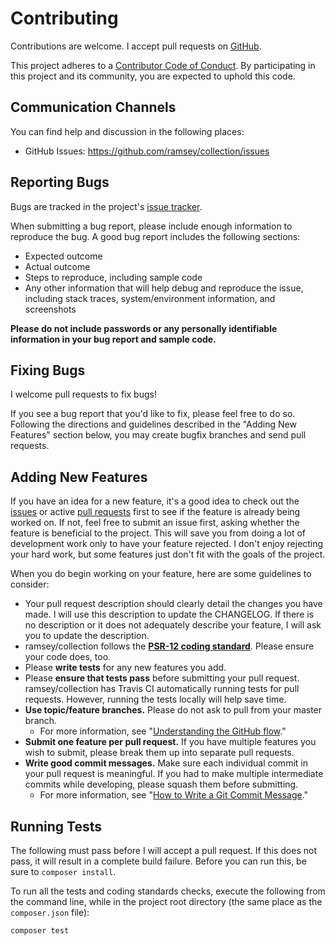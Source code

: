 # Contributing

Contributions are welcome. I accept pull requests on [GitHub](https://github.com/ramsey/collection).

This project adheres to a [Contributor Code of Conduct](https://github.com/ramsey/collection/blob/master/.github/CODE_OF_CONDUCT.md). By participating in this project and its community, you are expected to uphold this code.

## Communication Channels

You can find help and discussion in the following places:

* GitHub Issues: <https://github.com/ramsey/collection/issues>

## Reporting Bugs

Bugs are tracked in the project's [issue tracker](https://github.com/ramsey/collection/issues).

When submitting a bug report, please include enough information to reproduce the bug. A good bug report includes the following sections:

* Expected outcome
* Actual outcome
* Steps to reproduce, including sample code
* Any other information that will help debug and reproduce the issue, including stack traces, system/environment information, and screenshots

**Please do not include passwords or any personally identifiable information in your bug report and sample code.**

## Fixing Bugs

I welcome pull requests to fix bugs!

If you see a bug report that you'd like to fix, please feel free to do so. Following the directions and guidelines described in the "Adding New Features" section below, you may create bugfix branches and send pull requests.

## Adding New Features

If you have an idea for a new feature, it's a good idea to check out the [issues](https://github.com/ramsey/collection/issues) or active [pull requests](https://github.com/ramsey/collection/pulls) first to see if the feature is already being worked on. If not, feel free to submit an issue first, asking whether the feature is beneficial to the project. This will save you from doing a lot of development work only to have your feature rejected. I don't enjoy rejecting your hard work, but some features just don't fit with the goals of the project.

When you do begin working on your feature, here are some guidelines to consider:

* Your pull request description should clearly detail the changes you have made. I will use this description to update the CHANGELOG. If there is no description or it does not adequately describe your feature, I will ask you to update the description.
* ramsey/collection follows the **[PSR-12 coding standard](https://github.com/php-fig/fig-standards/blob/master/proposed/extended-coding-style-guide.md)**. Please ensure your code does, too.
* Please **write tests** for any new features you add.
* Please **ensure that tests pass** before submitting your pull request. ramsey/collection has Travis CI automatically running tests for pull requests. However, running the tests locally will help save time.
* **Use topic/feature branches.** Please do not ask to pull from your master branch.
  * For more information, see "[Understanding the GitHub flow](https://guides.github.com/introduction/flow/)."
* **Submit one feature per pull request.** If you have multiple features you wish to submit, please break them up into separate pull requests.
* **Write good commit messages.** Make sure each individual commit in your pull request is meaningful. If you had to make multiple intermediate commits while developing, please squash them before submitting.
  * For more information, see "[How to Write a Git Commit Message](https://chris.beams.io/posts/git-commit/)."

## Running Tests

The following must pass before I will accept a pull request. If this does not pass, it will result in a complete build failure. Before you can run this, be sure to `composer install`.

To run all the tests and coding standards checks, execute the following from the command line, while in the project root directory (the same place as the `composer.json` file):

```
composer test
```
